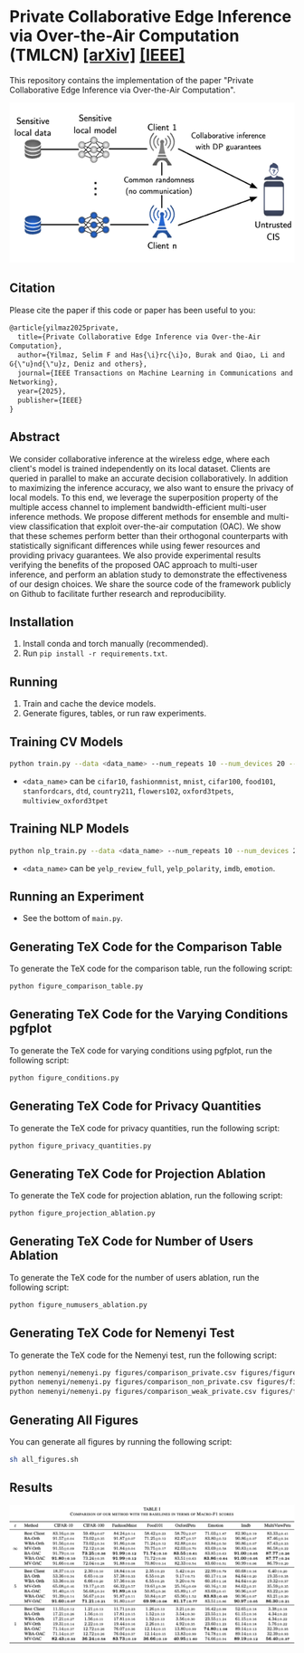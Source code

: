 # Private Collaborative Edge Inference via Over-the-Air Computation (TMLCN) [\[arXiv\]](https://arxiv.org/abs/2407.21151) [\[IEEE\]](https://ieeexplore.ieee.org/abstract/document/10829586)

This repository contains the implementation of the paper "Private Collaborative Edge Inference via Over-the-Air Computation".

![Overview](figures/overview.png)

## Citation
Please cite the paper if this code or paper has been useful to you:
```
@article{yilmaz2025private,
  title={Private Collaborative Edge Inference via Over-the-Air Computation},
  author={Yilmaz, Selim F and Has{\i}rc{\i}o, Burak and Qiao, Li and G{\"u}nd{\"u}z, Deniz and others},
  journal={IEEE Transactions on Machine Learning in Communications and Networking},
  year={2025},
  publisher={IEEE}
}
```

## Abstract
We consider collaborative inference at the wireless edge, where each client's model is trained independently on its local dataset. Clients are queried in parallel to make an accurate decision collaboratively. In addition to maximizing the inference accuracy, we also want to ensure the privacy of local models. To this end, we leverage the superposition property of the multiple access channel to implement bandwidth-efficient multi-user inference methods. We propose different methods for ensemble and multi-view classification that exploit over-the-air computation (OAC). We show that these schemes perform better than their orthogonal counterparts with statistically significant differences while using fewer resources and providing privacy guarantees. We also provide experimental results verifying the benefits of the proposed OAC approach to multi-user inference, and perform an ablation study to demonstrate the effectiveness of our design choices. We share the source code of the framework publicly on Github to facilitate further research and reproducibility.

## Installation
1. Install conda and torch manually (recommended).
2. Run `pip install -r requirements.txt`.

## Running
1. Train and cache the device models.
2. Generate figures, tables, or run raw experiments.

## Training CV Models
```sh
python train.py --data <data_name> --num_repeats 10 --num_devices 20 --num_epochs 50
```
- `<data_name>` can be `cifar10`, `fashionmnist`, `mnist`, `cifar100`, `food101`, `stanfordcars`, `dtd`, `country211`, `flowers102`, `oxford3tpets`, `multiview_oxford3tpet`

## Training NLP Models
```sh
python nlp_train.py --data <data_name> --num_repeats 10 --num_devices 20
```
- `<data_name>` can be `yelp_review_full`, `yelp_polarity`, `imdb`, `emotion`.

## Running an Experiment
- See the bottom of `main.py`.

## Generating TeX Code for the Comparison Table
To generate the TeX code for the comparison table, run the following script:
```sh
python figure_comparison_table.py
```

## Generating TeX Code for the Varying Conditions pgfplot
To generate the TeX code for varying conditions using pgfplot, run the following script:
```sh
python figure_conditions.py
```

## Generating TeX Code for Privacy Quantities
To generate the TeX code for privacy quantities, run the following script:
```sh
python figure_privacy_quantities.py
```

## Generating TeX Code for Projection Ablation
To generate the TeX code for projection ablation, run the following script:
```sh
python figure_projection_ablation.py
```

## Generating TeX Code for Number of Users Ablation
To generate the TeX code for the number of users ablation, run the following script:
```sh
python figure_numusers_ablation.py
```

## Generating TeX Code for Nemenyi Test
To generate the TeX code for the Nemenyi test, run the following script:
```sh
python nemenyi/nemenyi.py figures/comparison_private.csv figures/figure_nemenyi_private.tex --h
python nemenyi/nemenyi.py figures/comparison_non_private.csv figures/figure_nemenyi_non_private.tex --h
python nemenyi/nemenyi.py figures/comparison_weak_private.csv figures/figure_nemenyi_weak_private.tex --h
```

## Generating All Figures
You can generate all figures by running the following script:
```sh
sh all_figures.sh
```

## Results
![Results](figures/results.png)
